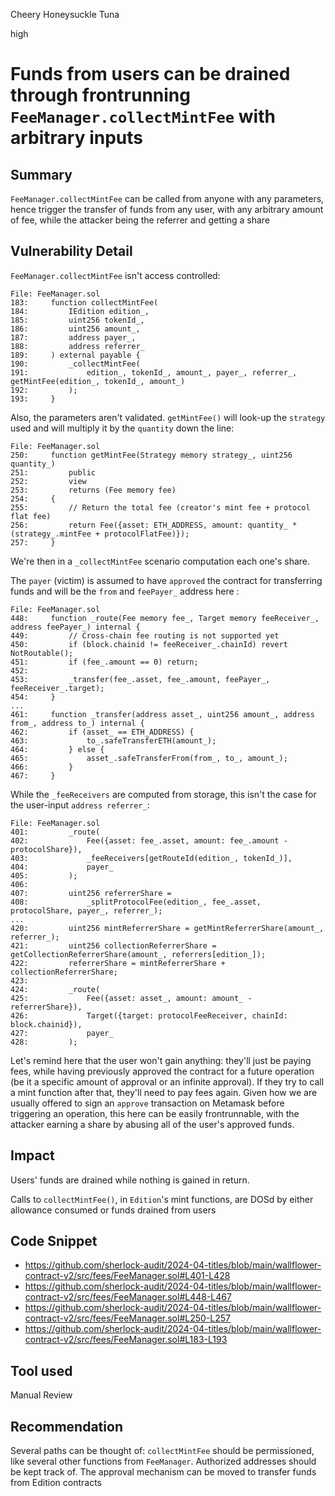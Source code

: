Cheery Honeysuckle Tuna

high

# Funds from users can be drained through frontrunning `FeeManager.collectMintFee` with arbitrary inputs

## Summary

`FeeManager.collectMintFee` can be called from anyone with any parameters, hence trigger the transfer of funds from any user, with any arbitrary amount of fee, while the attacker being the referrer and getting a share

## Vulnerability Detail

`FeeManager.collectMintFee` isn't access controlled:

```solidity
File: FeeManager.sol
183:     function collectMintFee(
184:         IEdition edition_,
185:         uint256 tokenId_,
186:         uint256 amount_,
187:         address payer_,
188:         address referrer_
189:     ) external payable {
190:         _collectMintFee(
191:             edition_, tokenId_, amount_, payer_, referrer_, getMintFee(edition_, tokenId_, amount_)
192:         );
193:     }
```

Also, the parameters aren't validated. `getMintFee()` will look-up the `strategy` used and will multiply it by the `quantity` down the line:

```solidity
File: FeeManager.sol
250:     function getMintFee(Strategy memory strategy_, uint256 quantity_)
251:         public
252:         view
253:         returns (Fee memory fee)
254:     {
255:         // Return the total fee (creator's mint fee + protocol flat fee)
256:         return Fee({asset: ETH_ADDRESS, amount: quantity_ * (strategy_.mintFee + protocolFlatFee)});
257:     }
```

We're then in a `_collectMintFee` scenario computation each one's share.

The `payer` (victim) is assumed to have `approved` the contract for transferring funds and will be the `from` and `feePayer_` address here :

```solidity
File: FeeManager.sol
448:     function _route(Fee memory fee_, Target memory feeReceiver_, address feePayer_) internal {
449:         // Cross-chain fee routing is not supported yet
450:         if (block.chainid != feeReceiver_.chainId) revert NotRoutable();
451:         if (fee_.amount == 0) return;
452: 
453:         _transfer(fee_.asset, fee_.amount, feePayer_, feeReceiver_.target);
454:     }
...
461:     function _transfer(address asset_, uint256 amount_, address from_, address to_) internal {
462:         if (asset_ == ETH_ADDRESS) {
463:             to_.safeTransferETH(amount_);
464:         } else {
465:             asset_.safeTransferFrom(from_, to_, amount_);
466:         }
467:     }
```

While the `_feeReceivers` are computed from storage, this isn't the case for the user-input `address referrer_`:

```solidity
File: FeeManager.sol
401:         _route(
402:             Fee({asset: fee_.asset, amount: fee_.amount - protocolShare}),
403:             _feeReceivers[getRouteId(edition_, tokenId_)],
404:             payer_
405:         );
406: 
407:         uint256 referrerShare =
408:             _splitProtocolFee(edition_, fee_.asset, protocolShare, payer_, referrer_);
...
420:         uint256 mintReferrerShare = getMintReferrerShare(amount_, referrer_);
421:         uint256 collectionReferrerShare = getCollectionReferrerShare(amount_, referrers[edition_]);
422:         referrerShare = mintReferrerShare + collectionReferrerShare;
423: 
424:         _route(
425:             Fee({asset: asset_, amount: amount_ - referrerShare}),
426:             Target({target: protocolFeeReceiver, chainId: block.chainid}),
427:             payer_
428:         );
```

Let's remind here that the user won't gain anything: they'll just be paying fees, while having previously approved the contract for a future operation (be it a specific amount of approval or an infinite approval).
If they try to call a mint function after that, they'll need to pay fees again.
Given how we are usually offered to sign an `approve` transaction on Metamask before triggering an operation, this here can be easily frontrunnable, with the attacker earning a share by abusing all of the user's approved funds.


## Impact

Users' funds are drained while nothing is gained in return.

Calls to `collectMintFee()`, in `Edition`'s mint functions, are DOSd by either allowance consumed or funds drained from users 

## Code Snippet

- https://github.com/sherlock-audit/2024-04-titles/blob/main/wallflower-contract-v2/src/fees/FeeManager.sol#L401-L428
- https://github.com/sherlock-audit/2024-04-titles/blob/main/wallflower-contract-v2/src/fees/FeeManager.sol#L448-L467
- https://github.com/sherlock-audit/2024-04-titles/blob/main/wallflower-contract-v2/src/fees/FeeManager.sol#L250-L257
- https://github.com/sherlock-audit/2024-04-titles/blob/main/wallflower-contract-v2/src/fees/FeeManager.sol#L183-L193

## Tool used

Manual Review

## Recommendation

Several paths can be thought of:
`collectMintFee` should be permissioned, like several other functions from `FeeManager`.
Authorized addresses should be kept track of.
The approval mechanism can be moved to transfer funds from Edition contracts 
